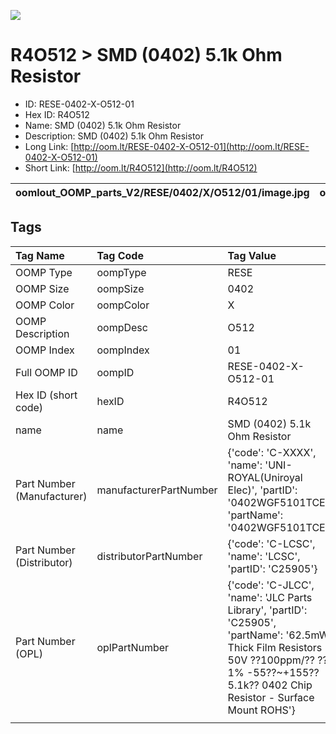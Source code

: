 


  
![][im]
# R4O512 > SMD (0402) 5.1k Ohm Resistor

- ID: RESE-0402-X-O512-01
- Hex ID: R4O512
- Name: SMD (0402) 5.1k Ohm Resistor
- Description: SMD (0402) 5.1k Ohm Resistor
- Long Link: [http://oom.lt/RESE-0402-X-O512-01](http://oom.lt/RESE-0402-X-O512-01)
- Short Link: [http://oom.lt/R4O512](http://oom.lt/R4O512)
  

|oomlout_OOMP_parts_V2/RESE/0402/X/O512/01/image.jpg|oomlout_OOMP_parts_V2/RESE/0402/X/O512/01/image_BOTTOM.jpg|||
| :---: | :---: | :---: | :---: |

## Tags
  

|Tag Name|Tag Code|Tag Value|
| :--- | :--- | :--- |
|OOMP Type|oompType|RESE|
|OOMP Size|oompSize|0402|
|OOMP Color|oompColor|X|
|OOMP Description|oompDesc|O512|
|OOMP Index|oompIndex|01|
|Full OOMP ID|oompID|RESE-0402-X-O512-01|
|Hex ID (short code)|hexID|R4O512|
|name|name|SMD (0402) 5.1k Ohm Resistor|
|Part Number (Manufacturer)|manufacturerPartNumber|{'code': 'C-XXXX', 'name': 'UNI-ROYAL(Uniroyal Elec)', 'partID': '0402WGF5101TCE', 'partName': '0402WGF5101TCE'}|
|Part Number (Distributor)|distributorPartNumber|{'code': 'C-LCSC', 'name': 'LCSC', 'partID': 'C25905'}|
|Part Number (OPL)|oplPartNumber|{'code': 'C-JLCC', 'name': 'JLC Parts Library', 'partID': 'C25905', 'partName': '62.5mW Thick Film Resistors 50V ??100ppm/?? ??1% -55??~+155?? 5.1k?? 0402  Chip Resistor - Surface Mount ROHS'}|
||||



[im]: RESE/0402/X/O512/01/image_450.jpg
